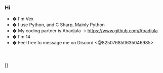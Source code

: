 ### Hi

- � I'm Vex
- � I use Python, and C Sharp, Mainly Python
- � My coding partner is Abadjula -> https://www.github.com/Abadjula
- � I'm 14
- � Feel free to message me on Discord <@825076850635046985>

<br />

### 

[<img align="left" alt="" width=736x414 scr="https://cdn.discordapp.com/attachments/825093024988004393/874912573345116170/514f93b66b3d4fc2b681d18be233e175.png" />]
